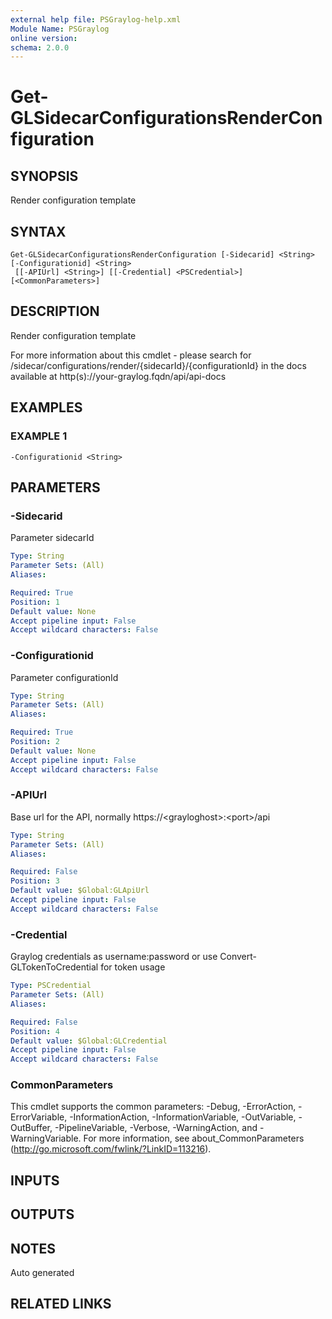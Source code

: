 ```yaml
---
external help file: PSGraylog-help.xml
Module Name: PSGraylog
online version:
schema: 2.0.0
---
```


# Get-GLSidecarConfigurationsRenderConfiguration

## SYNOPSIS
Render configuration template

## SYNTAX

```
Get-GLSidecarConfigurationsRenderConfiguration [-Sidecarid] <String> [-Configurationid] <String>
 [[-APIUrl] <String>] [[-Credential] <PSCredential>] [<CommonParameters>]
```

## DESCRIPTION
Render configuration template


For more information about this cmdlet - please search for /sidecar/configurations/render/{sidecarId}/{configurationId} in the docs available at http(s)://your-graylog.fqdn/api/api-docs

## EXAMPLES

### EXAMPLE 1
```
-Configurationid <String>
```

## PARAMETERS

### -Sidecarid
Parameter sidecarId

```yaml
Type: String
Parameter Sets: (All)
Aliases:

Required: True
Position: 1
Default value: None
Accept pipeline input: False
Accept wildcard characters: False
```

### -Configurationid
Parameter configurationId

```yaml
Type: String
Parameter Sets: (All)
Aliases:

Required: True
Position: 2
Default value: None
Accept pipeline input: False
Accept wildcard characters: False
```

### -APIUrl
Base url for the API, normally https://\<grayloghost\>:\<port\>/api

```yaml
Type: String
Parameter Sets: (All)
Aliases:

Required: False
Position: 3
Default value: $Global:GLApiUrl
Accept pipeline input: False
Accept wildcard characters: False
```

### -Credential
Graylog credentials as username:password or use Convert-GLTokenToCredential for token usage

```yaml
Type: PSCredential
Parameter Sets: (All)
Aliases:

Required: False
Position: 4
Default value: $Global:GLCredential
Accept pipeline input: False
Accept wildcard characters: False
```

### CommonParameters
This cmdlet supports the common parameters: -Debug, -ErrorAction, -ErrorVariable, -InformationAction, -InformationVariable, -OutVariable, -OutBuffer, -PipelineVariable, -Verbose, -WarningAction, and -WarningVariable. For more information, see about_CommonParameters (http://go.microsoft.com/fwlink/?LinkID=113216).

## INPUTS

## OUTPUTS

## NOTES
Auto generated

## RELATED LINKS
